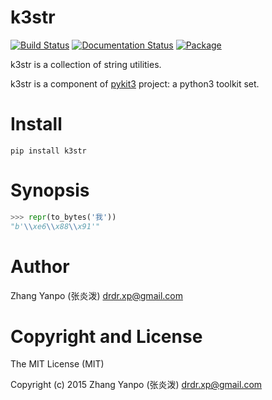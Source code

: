 # k3str

[![Build Status](https://travis-ci.com/pykit3/k3str.svg?branch=master)](https://travis-ci.com/pykit3/k3str)
[![Documentation Status](https://readthedocs.org/projects/k3str/badge/?version=stable)](https://k3str.readthedocs.io/en/stable/?badge=stable)
[![Package](https://img.shields.io/pypi/pyversions/k3str)](https://pypi.org/project/k3str)

k3str is a collection of string utilities.

k3str is a component of [pykit3] project: a python3 toolkit set.


# Install

```
pip install k3str
```

# Synopsis

```python
>>> repr(to_bytes('我'))
"b'\\xe6\\x88\\x91'"
```

#   Author

Zhang Yanpo (张炎泼) <drdr.xp@gmail.com>

#   Copyright and License

The MIT License (MIT)

Copyright (c) 2015 Zhang Yanpo (张炎泼) <drdr.xp@gmail.com>


[pykit3]: https://github.com/pykit3
